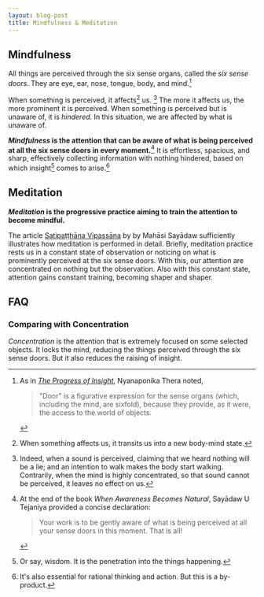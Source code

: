 ```yaml
---
layout: blog-post
title: Mindfulness & Meditation
---
```


## Mindfulness

All things are perceived through the six sense organs, called the _six sense doors_. They are eye, ear, nose, tongue, body, and mind.[^door]

When something is perceived, it affects[^affect] us. [^be-perceived] The more it affects us, the more prominent it is perceived. When something is perceived but is unaware of, it is _hindered_. In this situation, we are affected by what is unaware of.

**_Mindfulness_ is the attention that can be aware of what is being perceived at all the six sense doors in every moment.**[^Tejaniya] It is effortless, spacious, and sharp, effectively collecting information with nothing hindered, based on which insight[^insight] comes to arise.[^by-product]

## Meditation

**_Meditation_ is the progressive practice aiming to train the attention to become mindful.**

The article [Satipaṭṭhāna Vipassāna](https://www.accesstoinsight.org/lib/authors/mahasi/wheel370.html) by by Mahāsi Sayādaw sufficiently illustrates how meditation is performed in detail. Briefly, meditation practice rests us in a constant state of observation or noticing on what is prominently perceived at the six sense doors. With this, our attention are concentrated on nothing but the observation. Also with this constant state, attention gains constant training, becoming shaper and shaper.

## FAQ

### Comparing with Concentration

_Concentration_ is the attention that is extremely focused on some selected objects. It locks the mind, reducing the things perceived through the six sense doors. But it also reduces the raising of insight.

[^door]: As in [_The Progress of Insight_](https://www.accesstoinsight.org/lib/authors/mahasi/progress.html#fn-6), Nyanaponika Thera noted,

    > "Door" is a figurative expression for the sense organs (which, including the mind, are sixfold), because they provide, as it were, the access to the world of objects.

[^affect]: When something affects us, it transits us into a new body-mind state.

[^be-perceived]: Indeed, when a sound is perceived, claiming that we heard nothing will be a lie; and an intention to walk makes the body start walking. Contrarily, when the mind is highly concentrated, so that sound cannot be perceived, it leaves no effect on us.

[^Tejaniya]: At the end of the book _When Awareness Becomes Natural_, Sayādaw U Tejaniya provided a concise declaration:

    > Your work is to be gently aware of what is being perceived at all your sense doors in this moment. That is all!

[^insight]: Or say, wisdom. It is the penetration into the things happening.

[^by-product]: It's also essential for rational thinking and action. But this is a by-product.

